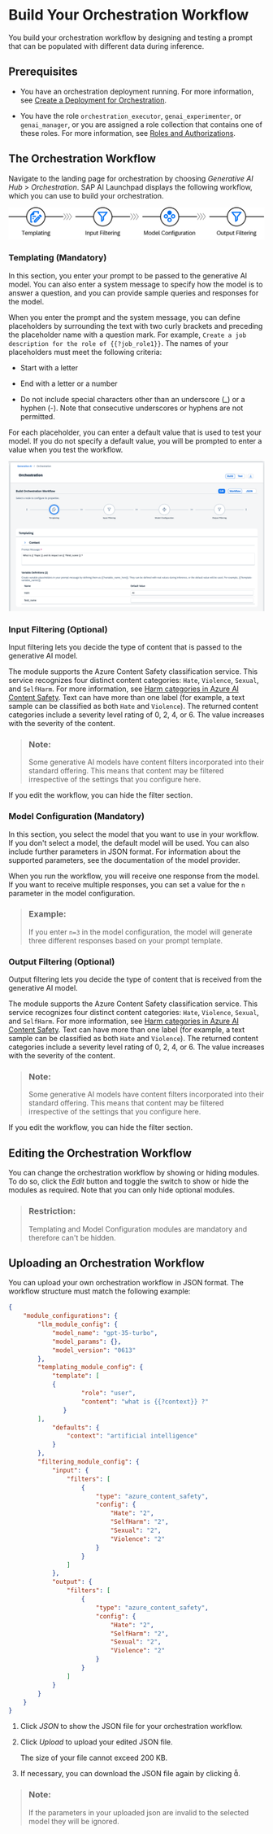 <!-- loiob7dc8b48df2b4f009e9157f5448c7935 -->

<link rel="stylesheet" type="text/css" href="css/sap-icons.css"/>

# Build Your Orchestration Workflow

You build your orchestration workflow by designing and testing a prompt that can be populated with different data during inference.



## Prerequisites

-   You have an orchestration deployment running. For more information, see [Create a Deployment for Orchestration](create-a-deployment-for-orchestration-4344c5b.md).

-   You have the role `orchestration_executor`, `genai_experimenter`, or `genai_manager`, or you are assigned a role collection that contains one of these roles. For more information, see [Roles and Authorizations](roles-and-authorizations-4ef8499.md).




<a name="loiob7dc8b48df2b4f009e9157f5448c7935__context_a51_5qc_ybc"/>

## The Orchestration Workflow

Navigate to the landing page for orchestration by choosing *Generative AI Hub* \> *Orchestration*. SAP AI Launchpad displays the following workflow, which you can use to build your orchestration.

![](images/Orchestration_Workflow_f67a8ea.png)



### Templating \(Mandatory\)

In this section, you enter your prompt to be passed to the generative AI model. You can also enter a system message to specify how the model is to answer a question, and you can provide sample queries and responses for the model.

When you enter the prompt and the system message, you can define placeholders by surrounding the text with two curly brackets and preceding the placeholder name with a question mark. For example, `Create a job description for the role of {{?job_role1}}`. The names of your placeholders must meet the following criteria:

-   Start with a letter

-   End with a letter or a number

-   Do not include special characters other than an underscore \(\_\) or a hyphen \(-\). Note that consecutive underscores or hyphens are not permitted.


For each placeholder, you can enter a default value that is used to test your model. If you do not specify a default value, you will be prompted to enter a value when you test the workflow.

![](images/templatingwithvariables_2dee696.png)



### Input Filtering \(Optional\)

Input filtering lets you decide the type of content that is passed to the generative AI model.

The module supports the Azure Content Safety classification service. This service recognizes four distinct content categories: `Hate`, `Violence`, `Sexual`, and `SelfHarm`. For more information, see [Harm categories in Azure AI Content Safety](https://learn.microsoft.com/en-us/azure/ai-services/content-safety/concepts/harm-categories?tabs=warning). Text can have more than one label \(for example, a text sample can be classified as both `Hate` and `Violence`\). The returned content categories include a severity level rating of 0, 2, 4, or 6. The value increases with the severity of the content.

> ### Note:  
> Some generative AI models have content filters incorporated into their standard offering. This means that content may be filtered irrespective of the settings that you configure here.

If you edit the workflow, you can hide the filter section.



### Model Configuration \(Mandatory\)

In this section, you select the model that you want to use in your workflow. If you don't select a model, the default model will be used. You can also include further parameters in JSON format. For information about the supported parameters, see the documentation of the model provider.

When you run the workflow, you will receive one response from the model. If you want to receive multiple responses, you can set a value for the `n` parameter in the model configuration.

> ### Example:  
> If you enter `n=3` in the model configuration, the model will generate three different responses based on your prompt template.



### Output Filtering \(Optional\)

Output filtering lets you decide the type of content that is received from the generative AI model.

The module supports the Azure Content Safety classification service. This service recognizes four distinct content categories: `Hate`, `Violence`, `Sexual`, and `SelfHarm`. For more information, see [Harm categories in Azure AI Content Safety](https://learn.microsoft.com/en-us/azure/ai-services/content-safety/concepts/harm-categories?tabs=warning). Text can have more than one label \(for example, a text sample can be classified as both `Hate` and `Violence`\). The returned content categories include a severity level rating of 0, 2, 4, or 6. The value increases with the severity of the content.

> ### Note:  
> Some generative AI models have content filters incorporated into their standard offering. This means that content may be filtered irrespective of the settings that you configure here.

If you edit the workflow, you can hide the filter section.



<a name="loiob7dc8b48df2b4f009e9157f5448c7935__section_xjc_nzr_dcc"/>

## Editing the Orchestration Workflow

You can change the orchestration workflow by showing or hiding modules. To do so, click the *Edit* button and toggle the switch to show or hide the modules as required. Note that you can only hide optional modules.

> ### Restriction:  
> Templating and Model Configuration modules are mandatory and therefore can't be hidden.



<a name="loiob7dc8b48df2b4f009e9157f5448c7935__section_rkz_zmx_dcc"/>

## Uploading an Orchestration Workflow

You can upload your own orchestration workflow in JSON format. The workflow structure must match the following example:

```json
{
    "module_configurations": {
        "llm_module_config": {
            "model_name": "gpt-35-turbo",
            "model_params": {},
            "model_version": "0613"
        },
        "templating_module_config": {
            "template": [
			{
                    "role": "user",
                    "content": "what is {{?context}} ?"
               }
		],
            "defaults": {
                "context": "artificial intelligence"
            }
        },
        "filtering_module_config": {
            "input": {
                "filters": [
                    {
                        "type": "azure_content_safety",
                        "config": {
                            "Hate": "2",
                            "SelfHarm": "2",
                            "Sexual": "2",
                            "Violence": "2"
                        }
                    }
                ]
            },
            "output": {
                "filters": [
                    {
                        "type": "azure_content_safety",
                        "config": {
                            "Hate": "2",
                            "SelfHarm": "2",
                            "Sexual": "2",
                            "Violence": "2"
                        }
                    }
                ]
            }
        }
    }
}
```

1.  Click *JSON* to show the JSON file for your orchestration workflow.

2.  Click *Upload* to upload your edited JSON file.

    The size of your file cannot exceed 200 KB.

3.  If necessary, you can download the JSON file again by clicking <span class="SAP-icons-V5"></span>.


> ### Note:  
> If the parameters in your uploaded json are invalid to the selected model they will be ignored.

